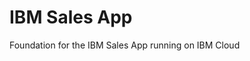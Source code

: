 IBM Sales App
============================================================================

Foundation for the IBM Sales App running on IBM Cloud
